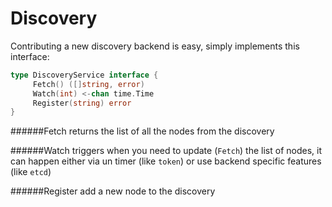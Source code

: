 Discovery
=========

Contributing a new discovery backend is easy,
simply implements this interface:

```go
type DiscoveryService interface {
     Fetch() ([]string, error)
     Watch(int) <-chan time.Time
     Register(string) error
}
```

######Fetch
returns the list of all the nodes from the discovery

######Watch
triggers when you need to update (`Fetch`) the list of nodes,
it can happen either via un timer (like `token`) or use
backend specific features (like `etcd`)

######Register
add a new node to the discovery
